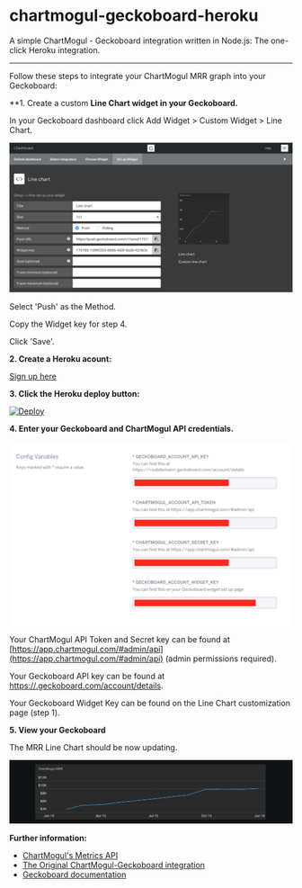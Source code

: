 # chartmogul-geckoboard-heroku

A simple ChartMogul - Geckoboard integration written in Node.js: The one-click Heroku integration.

--------

Follow these steps to integrate your ChartMogul MRR graph into your Geckoboard:

**1. Create a custom **Line Chart widget in your Geckoboard.**

  In your Geckoboard dashboard click Add Widget > Custom Widget > Line Chart.
  
  ![](chart.png)

  Select 'Push' as the Method.
  
  Copy the Widget key for step 4.
  
  Click 'Save'.

**2. Create a Heroku acount:**
    
  [Sign up here](https://heroku.com/)

**3. Click the Heroku deploy button:**

  [![Deploy](https://www.herokucdn.com/deploy/button.svg)](https://heroku.com/deploy)

**4. Enter your Geckoboard and ChartMogul API credentials.**

  ![](config.png)

  Your ChartMogul API Token and Secret key can be found at [https://app.chartmogul.com/#admin/api](https://app.chartmogul.com/#admin/api) (admin permissions required).

  Your Geckoboard API key can be found at [https://<subdomain>.geckoboard.com/account/details](https://geckoboard.com/login/).

  Your Geckoboard Widget Key can be found on the Line Chart customization page (step 1).

**5. View your Geckoboard**

  The MRR Line Chart should be now updating.

  ![](line_chart.png)

  **Further information:**

  - [ChartMogul's Metrics API](https://github.com/chartmogul/metrics-api/blob/master/API-Documentation/api.md)
  - [The Original ChartMogul-Geckoboard integration](https://github.com/bilbof/chartmogul-geckoboard)
  - [Geckoboard documentation](https://developer.geckoboard.com/)
